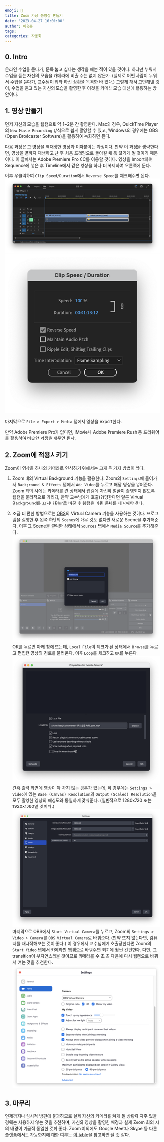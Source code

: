 ```yaml
---
emoji: 📝
title: Zoom 가상 동영상 만들기
date: '2023-04-27 16:00:00'
author: 이승준
tags:
categories: 자동화
---
```


## 0. Intro
온라인 수업을 듣다가, 문득 눕고 십다는 생각을 해본 적이 있을 것이다. 하지만 누워서 수업을 듣는 자신의 모습을 카메라에 비출 수는 없지 않은가. (실제로 어떤 사람이 누워서 수업을 듣다가, 교수님이 뭐라 하신 상황을 목격한 바 있다.)
그렇게 해서 고안해낸 것이, 수업을 듣고 있는 자신의 모습을 촬영한 후 이것을 카메라 모습 대신에 활용하는 방안이다.

## 1. 영상 만들기
먼저 자신의 모습을 웹캠으로 약 1~2분 간 촬영한다. Mac의 경우, QuickTime Player의 `New Movie Recording` 방식으로 쉽게 촬영할 수 있고, Windows의 경우에는 OBS (Open Brodcaster Software)을 활용하여 녹화하면 된다.

다음 과정은 그 영상을 역재생한 영상과 이어붙이는 과정이다. 만약 이 과정을 생략한다면, 영상을 끝까지 재생하고 난 후 처음 프레임으로 돌아갈 때 툭 끊기게 될 것이기 때문이다. 이 글에서는 Adobe Premiere Pro CC를 이용할 것이다.
영상을 Import하여 Sequence에 넣은 후 Timeline에서 같은 영상을 하나 더 복제하여 오른쪽에 둔다.

이후 우클릭하여 `Clip Speed/Duration`에서 `Reverse Speed`를 체크해주면 된다.
![zoom-fake-1.png](zoom-fake-1.png)
![zoom-fake-2.png](zoom-fake-2.png)

마지막으로 `File > Export > Media` 탭에서 영상을 export한다.


만약 Adobe Premiere Pro가 없다면, iMovie나 Adobe Premiere Rush 등 프리웨어를 활용하여 비슷한 과정을 해주면 된다.

## 2. Zoom에 적용시키기
Zoom이 영상을 하나의 카메라로 인식하기 위해서는 크게 두 가지 방법이 있다.

1. Zoom 내의 Virtual Background 기능을 활용한다. Zoom의 `Settings`에 들어가서 `Background & Effects` 탭에서 `Add Video`를 누르고 해당 영상을 넣어준다. Zoom 회의 시에는 카메라를 켠 상태에서 웹캠에 자신이 얼굴이 촬영되지 않도록 웹캠을 물리적으로 가리되, 만약 교수님에게 호출(?)당한다면 얼른 Virtual Background를 끄거나 Blur로 바꾼 후 웹캠을 가린 물체를 제거해야 한다.

2. 조금 더 편한 방법으로는 [OBS](https://obsproject.com/)의 Virtual Camera 기능을 사용하는 것이다. 프로그램을 실행한 후 왼쪽 하단의 `Scenes`에 아무 것도 없다면 새로운 Scene을 추가해준다. 이후 그 Scene을 클릭한 상태에서 `Sources` 탭에서 `Media Source`를 추가해준다.
![zoom-fake-3.png](zoom-fake-3.png)
OK를 누르면 아래 창에 뜨는데, `Local File`이 체크가 된 상태에서 `Browse`를 누르고 편집한 영상의 경로를 불러온다. 이후 `Loop`를 체크하고 `OK`를 누른다.
![zoom-fake-4.png](zoom-fake-4.png)
간혹 출력 화면에 영상이 꽉 차지 않는 경우가 있는데, 이 경우에는 `Settings > Video`에 있는 `Base (Canvas) Resolution`과 `Output (Scaled) Resolution`을 모두 촬영한 영상의 해상도와 동일하게 맞춰준다. (일반적으로 1280x720 또는 1920x1080일 것이다.)
![zoom-fake-5.png](zoom-fake-5.png)
마지막으로 OBS에서 `Start Virtual Camera`를 누르고, Zoom의 `Settings > Video > Camera`를 `OBS Virtual Camera`로 바꿔준다. (만약 뜨지 않는다면, 컴퓨터를 재시작해보는 것이 좋다.) 이 경우에서 교수님에게 호출당한다면 Zoom의 `Start Video` 탭에서 카메라만 웹캠으로 바꿔주면 되기에 훨씬 간편한다. 다만, 그 transition이 부자연스러울 것이므로 카메라를 수 초 끈 다음에 다시 웹캠으로 바꿔서 켜는 것을 추천한다.
![zoom-fake-6.png](zoom-fake-6.png)

## 3. 마무리
언제까지나 임시적 방편에 불과하므로 실제 자신의 카메라를 켜게 될 상황이 자주 있을 경웨는 사용하지 않는 것을 추천하며, 자신의 영상을 촬영한 배경과 실제 Zoom 회의 시의 배경이 가급적 동일한 것이 좋다. Zoom 이외에도 Google Meet나 Skype 등 다른 플랫폼에서도 가능한지에 대한 여부는 [이 table](https://github.com/johnboiles/obs-mac-virtualcam/wiki/Compatibility)을 참고하면 될 것 같다.

```toc
```
